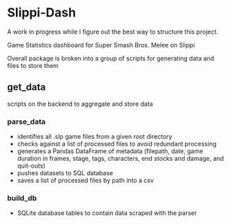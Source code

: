 # Slippi-Dash
A work in progress while I figure out the best way to structure this project.

Game Statistics dashboard for Super Smash Bros. Melee on Slippi

Overall package is broken into a group of scripts for generating data and files to store them

## get_data
scripts on the backend to aggregate and store data

### parse_data
- identifies all .slp game files from a given root directory
- checks against a list of processed files to avoid redundant processing
- generates a Pandas DataFrame of metadata (filepath, date, game duration in frames, stage, tags, characters, end stocks and damage, and quit-outs)
- pushes datasets to SQL database
- saves a list of processed files by path into a csv

### build_db
- SQLite database tables to contain data scraped with the parser

